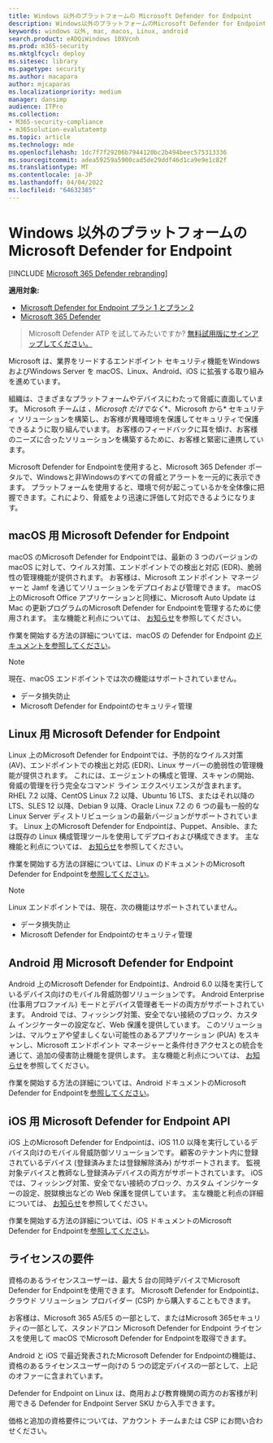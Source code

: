 ```yaml
---
title: Windows 以外のプラットフォームの Microsoft Defender for Endpoint
description: Windows以外のプラットフォームのMicrosoft Defender for Endpoint機能について説明します
keywords: windows 以外, mac, macos, Linux, android
search.product: eADQiWindows 10XVcnh
ms.prod: m365-security
ms.mktglfcycl: deploy
ms.sitesec: library
ms.pagetype: security
ms.author: macapara
author: mjcaparas
ms.localizationpriority: medium
manager: dansimp
audience: ITPro
ms.collection:
- M365-security-compliance
- m365solution-evalutatemtp
ms.topic: article
ms.technology: mde
ms.openlocfilehash: 1dc7f7f29206b7944120bc2b494beec575313336
ms.sourcegitcommit: adea59259a5900cad5de29ddf46d1ca9e9e1c82f
ms.translationtype: MT
ms.contentlocale: ja-JP
ms.lasthandoff: 04/04/2022
ms.locfileid: "64632385"
---
```

# <a name="microsoft-defender-for-endpoint-for-non-windows-platforms"></a>Windows 以外のプラットフォームの Microsoft Defender for Endpoint

[!INCLUDE [Microsoft 365 Defender rebranding](../../includes/microsoft-defender.md)]

**適用対象:**
- [Microsoft Defender for Endpoint プラン 1 とプラン 2](https://go.microsoft.com/fwlink/p/?linkid=2154037)
- [Microsoft 365 Defender](https://go.microsoft.com/fwlink/?linkid=2118804)

> Microsoft Defender ATP を試してみたいですか? [無料試用版にサインアップしてください。](https://signup.microsoft.com/create-account/signup?products=7f379fee-c4f9-4278-b0a1-e4c8c2fcdf7e&ru=https://aka.ms/MDEp2OpenTrial?ocid=docs-wdatp-exposedapis-abovefoldlink)

Microsoft は、業界をリードするエンドポイント セキュリティ機能をWindowsおよびWindows Server を macOS、Linux、Android、iOS に拡張する取り組みを進めています。

組織は、さまざまなプラットフォームやデバイスにわたって脅威に直面しています。 Microsoft チームは *、Microsoft だけでなく**、Microsoft から* セキュリティ ソリューションを構築し、お客様が異種環境を保護してセキュリティで保護できるように取り組んでいます。 お客様のフィードバックに耳を傾け、お客様のニーズに合ったソリューションを構築するために、お客様と緊密に連携しています。

Microsoft Defender for Endpointを使用すると、Microsoft 365 Defender ポータルで、Windowsと非Windowsのすべての脅威とアラートを一元的に表示できます。 プラットフォームを使用すると、環境で何が起こっているかを全体像に把握できます。これにより、脅威をより迅速に評価して対応できるようになります。

## <a name="microsoft-defender-for-endpoint-on-macos"></a>macOS 用 Microsoft Defender for Endpoint

macOS のMicrosoft Defender for Endpointでは、最新の 3 つのバージョンの macOS に対して、ウイルス対策、エンドポイントでの検出と対応 (EDR)、脆弱性の管理機能が提供されます。 お客様は、Microsoft エンドポイント マネージャーと Jamf を通じてソリューションをデプロイおよび管理できます。 macOS 上のMicrosoft Office アプリケーションと同様に、Microsoft Auto Update は Mac の更新プログラムのMicrosoft Defender for Endpointを管理するために使用されます。 主な機能と利点については、 [お知らせ](https://techcommunity.microsoft.com/t5/microsoft-defender-atp/bg-p/MicrosoftDefenderATPBlog/label-name/macOS)を参照してください。

作業を開始する方法の詳細については、macOS の Defender for Endpoint [のドキュメントを参照してください](microsoft-defender-endpoint-mac.md)。

> [!NOTE]
> 現在、macOS エンドポイントでは次の機能はサポートされていません。
>
> - データ損失防止
> - Microsoft Defender for Endpointのセキュリティ管理

## <a name="microsoft-defender-for-endpoint-on-linux"></a>Linux 用 Microsoft Defender for Endpoint

Linux 上のMicrosoft Defender for Endpointでは、予防的なウイルス対策 (AV)、エンドポイントでの検出と対応 (EDR)、Linux サーバーの脆弱性の管理機能が提供されます。 これには、エージェントの構成と管理、スキャンの開始、脅威の管理を行う完全なコマンド ライン エクスペリエンスが含まれます。 RHEL 7.2 以降、CentOS Linux 7.2 以降、Ubuntu 16 LTS、またはそれ以降の LTS、SLES 12 以降、Debian 9 以降、Oracle Linux 7.2 の 6 つの最も一般的な Linux Server ディストリビューションの最新バージョンがサポートされています。 Linux 上のMicrosoft Defender for Endpointは、Puppet、Ansible、または既存の Linux 構成管理ツールを使用してデプロイおよび構成できます。 主な機能と利点については、 [お知らせ](https://techcommunity.microsoft.com/t5/microsoft-defender-atp/bg-p/MicrosoftDefenderATPBlog/label-name/Linux)を参照してください。

作業を開始する方法の詳細については、Linux のドキュメントのMicrosoft Defender for Endpointを[参照してください](microsoft-defender-endpoint-linux.md)。


> [!NOTE]
> Linux エンドポイントでは、現在、次の機能はサポートされていません。
>
> - データ損失防止
> - Microsoft Defender for Endpointのセキュリティ管理

## <a name="microsoft-defender-for-endpoint-on-android"></a>Android 用 Microsoft Defender for Endpoint

Android 上のMicrosoft Defender for Endpointは、Android 6.0 以降を実行しているデバイス向けのモバイル脅威防御ソリューションです。 Android Enterprise (仕事用プロファイル) モードとデバイス管理者モードの両方がサポートされています。 Android では、フィッシング対策、安全でない接続のブロック、カスタム インジケーターの設定など、Web 保護を提供しています。 このソリューションは、マルウェアや望ましくない可能性のあるアプリケーション (PUA) をスキャンし、Microsoft エンドポイント マネージャーと条件付きアクセスとの統合を通じて、追加の侵害防止機能を提供します。 主な機能と利点については、 [お知らせ](https://techcommunity.microsoft.com/t5/microsoft-defender-atp/bg-p/MicrosoftDefenderATPBlog/label-name/Android)を参照してください。

作業を開始する方法の詳細については、Android ドキュメントのMicrosoft Defender for Endpointを[参照してください](microsoft-defender-endpoint-android.md)。

## <a name="microsoft-defender-for-endpoint-on-ios"></a>iOS 用 Microsoft Defender for Endpoint API

iOS 上のMicrosoft Defender for Endpointは、iOS 11.0 以降を実行しているデバイス向けのモバイル脅威防御ソリューションです。 顧客のテナント内に登録されているデバイス (登録済みまたは登録解除済み) がサポートされます。 監視対象デバイスと教師なし登録済みデバイスの両方がサポートされています。 iOS では、フィッシング対策、安全でない接続のブロック、カスタム インジケーターの設定、脱獄検出などの Web 保護を提供しています。 主な機能と利点の詳細については、 [お知らせ](https://techcommunity.microsoft.com/t5/microsoft-defender-for-endpoint/bg-p/MicrosoftDefenderATPBlog/label-name/iOS)を参照してください。

作業を開始する方法の詳細については、iOS ドキュメントのMicrosoft Defender for Endpointを[参照してください](microsoft-defender-endpoint-ios.md)。

## <a name="licensing-requirements"></a>ライセンスの要件

資格のあるライセンスユーザーは、最大 5 台の同時デバイスでMicrosoft Defender for Endpointを使用できます。 Microsoft Defender for Endpointは、クラウド ソリューション プロバイダー (CSP) から購入することもできます。

お客様は、Microsoft 365 A5/E5 の一部として、またはMicrosoft 365セキュリティの一部として、スタンドアロン Microsoft Defender for Endpoint ライセンスを使用して macOS でMicrosoft Defender for Endpointを取得できます。

Android と iOS で最近発表されたMicrosoft Defender for Endpointの機能は、資格のあるライセンスユーザー向けの 5 つの認定デバイスの一部として、上記のオファーに含まれています。

Defender for Endpoint on Linux は、商用および教育機関の両方のお客様が利用できる Defender for Endpoint Server SKU から入手できます。

価格と追加の資格要件については、アカウント チームまたは CSP にお問い合わせください。

